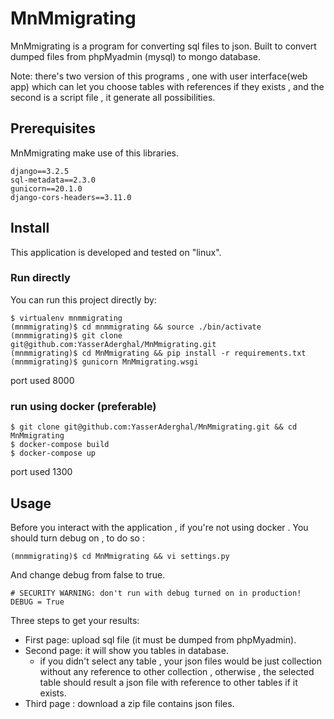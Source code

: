 # MnMmigrating
MnMmigrating is a program for converting sql files to json. Built to convert dumped files from phpMyadmin (mysql) to mongo database.

Note: there's two version of this programs , one with user interface(web app) which can let you choose tables with references if they exists , and the second is a script file , it generate all possibilities.


## Prerequisites
MnMmigrating make use of this libraries.

```
django==3.2.5
sql-metadata==2.3.0
gunicorn==20.1.0
django-cors-headers==3.11.0
```

## Install
This application is developed and tested on "linux".
### Run directly

You can run this project directly by:
```
$ virtualenv mnmmigrating
(mnmmigrating)$ cd mnmmigrating && source ./bin/activate
(mnmmigrating)$ git clone git@github.com:YasserAderghal/MnMmigrating.git
(mnmmigrating)$ cd MnMmigrating && pip install -r requirements.txt
(mnmmigrating)$ gunicorn MnMmigrating.wsgi
```
port used 8000

### run using docker (preferable)
```
$ git clone git@github.com:YasserAderghal/MnMmigrating.git && cd MnMmigrating
$ docker-compose build
$ docker-compose up
```
port used 1300 
## Usage
Before you interact with the application , if you're not using docker . You should turn debug on , to do so :
```
(mnmmigrating)$ cd MnMmigrating && vi settings.py 

```
And change debug from false to true.
```
# SECURITY WARNING: don't run with debug turned on in production!
DEBUG = True 
```


Three steps to get your results:
* First page: upload sql file (it must be dumped from phpMyadmin).
* Second page: it will show you tables in database.
    - if you didn't select any table , your json files would be just collection without any reference to other collection , otherwise , the selected table should result a json file with reference to other tables if it exists.
* Third page : download a zip file contains json files.

